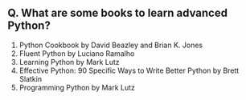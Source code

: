 ## Q. What are some books to learn advanced Python?
1. Python Cookbook by David Beazley and Brian K. Jones
2. Fluent Python by Luciano Ramalho
3. Learning Python by Mark Lutz
4. Effective Python: 90 Specific Ways to Write Better Python by Brett Slatkin
5. Programming Python by Mark Lutz
